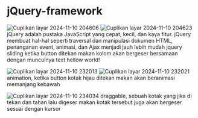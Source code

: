 # jQuery-framework

![Cuplikan layar 2024-11-10 204606](https://github.com/user-attachments/assets/35b3af0e-c386-4e08-bae7-186292ab1b7d)
![Cuplikan layar 2024-11-10 204623](https://github.com/user-attachments/assets/6fd7cdb5-16b7-4ef5-971c-457d38e3d5d0)
jQuery adalah pustaka JavaScript yang cepat, kecil, dan kaya fitur. jQuery membuat hal-hal seperti traversal dan manipulasi dokumen HTML, penanganan event, animasi, dan Ajax menjadi jauh lebih mudah
jquery sliding ketika button ditekan makan kolom akan bergeser bersamaan dengan munculnya text hellow world!

![Cuplikan layar 2024-11-10 232013](https://github.com/user-attachments/assets/f00de5a6-2c19-4919-b529-de5a3ac6f745)
![Cuplikan layar 2024-11-10 232021](https://github.com/user-attachments/assets/605c7f29-eed8-43bd-8198-178c51bd339f)
animation, ketika button kotak hijau ditekan makan akan beranimasi memanjang kebawah

![Cuplikan layar 2024-11-10 234034](https://github.com/user-attachments/assets/9e84dd73-fe27-4df8-971d-4614e61c7b2e)
draggable, sebuah kotak yang jika di tekan dan tahan lalu digeser makan kotak tersebut juga akan bergeser sesuai dengan kursor
